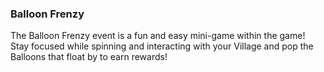 ### Balloon Frenzy 
The Balloon Frenzy event is a fun and easy mini-game within the game!
Stay focused while spinning and interacting with your Village and pop the Balloons that float by to earn rewards!



